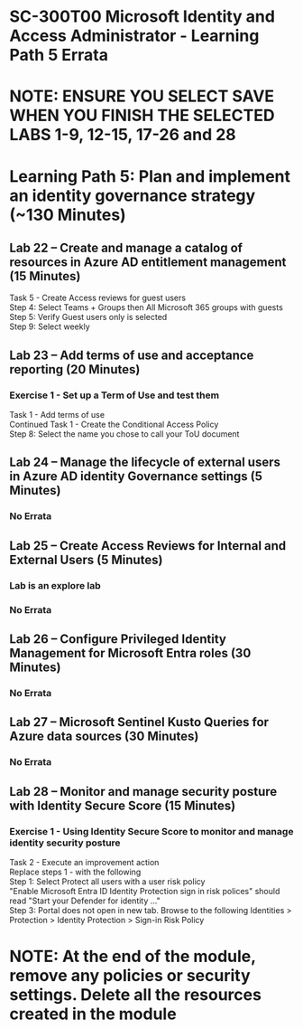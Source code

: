 # SC-300T00 Microsoft Identity and Access Administrator - Learning Path 5 Errata

# NOTE: ENSURE YOU SELECT SAVE WHEN YOU FINISH THE SELECTED LABS 1-9, 12-15, 17-26 and 28

# Learning Path 5: Plan and implement an identity governance strategy (~130 Minutes)

## Lab 22 – Create and manage a catalog of resources in Azure AD entitlement management (15 Minutes)

Task 5 - Create Access reviews for guest users <br>
Step 4: Select Teams + Groups then All Microsoft 365 groups with guests <br>
Step 5: Verify Guest users only is selected <br>
Step 9: Select weekly <br>

## Lab 23 – Add terms of use and acceptance reporting (20 Minutes)

### Exercise 1 - Set up a Term of Use and test them

Task 1 - Add terms of use<br>
Continued Task 1 - Create the Conditional Access Policy <br>
Step 8: Select the name you chose to call your ToU document <br>

## Lab 24 – Manage the lifecycle of external users in Azure AD identity Governance settings (5 Minutes)

### No Errata

## Lab 25 – Create Access Reviews for Internal and External Users (5 Minutes)

### Lab is an explore lab

### No Errata

## Lab 26 – Configure Privileged Identity Management for Microsoft Entra roles (30 Minutes)

### No Errata

## Lab 27 – Microsoft Sentinel Kusto Queries for Azure data sources (30 Minutes)

### No Errata

## Lab 28 – Monitor and manage security posture with Identity Secure Score (15 Minutes)

### Exercise 1 - Using Identity Secure Score to monitor and manage identity security posture

Task 2 - Execute an improvement action<br>
Replace steps 1 - with the following <br>
Step 1:  Select Protect all users with a user risk policy<br>
"Enable Microsoft Entra ID Identity Protection sign in risk polices" should read "Start your Defender for identity ..."<br>
Step 3: Portal does not open in new tab.  Browse to the following Identities > Protection > Identity Protection > Sign-in Risk Policy<br>

# NOTE:  At the end of the module, remove any policies or security settings.  Delete all the resources created in the module
